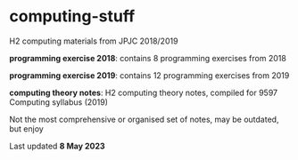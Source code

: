 # computing-stuff
H2 computing materials from JPJC 2018/2019

**programming exercise 2018**: contains 8 programming exercises from 2018

**programming exercise 2019**: contains 12 programming exercises from 2019

**computing theory notes**: H2 computing theory notes, compiled for 9597 Computing syllabus (2019)

Not the most comprehensive or organised set of notes, may be outdated, but enjoy

Last updated **8 May 2023**
